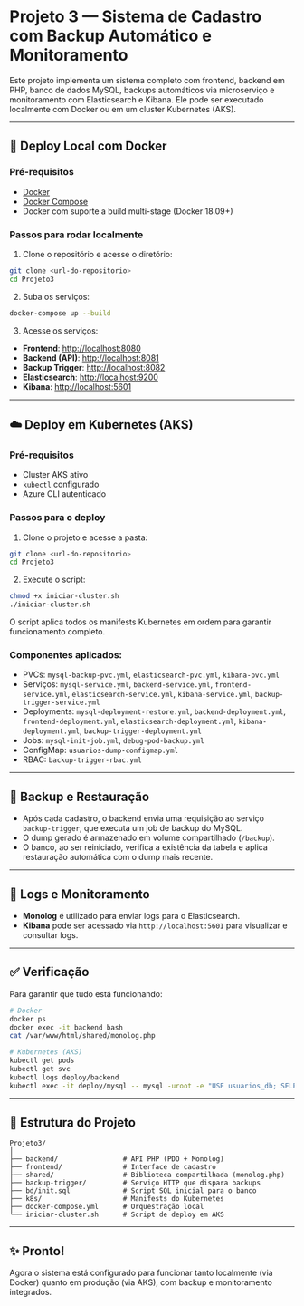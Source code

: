 
# Projeto 3 — Sistema de Cadastro com Backup Automático e Monitoramento

Este projeto implementa um sistema completo com frontend, backend em PHP, banco de dados MySQL, backups automáticos via microserviço e monitoramento com Elasticsearch e Kibana. Ele pode ser executado localmente com Docker ou em um cluster Kubernetes (AKS).

---

## 🐳 Deploy Local com Docker

### Pré-requisitos

- [Docker](https://www.docker.com/)
- [Docker Compose](https://docs.docker.com/compose/)
- Docker com suporte a build multi-stage (Docker 18.09+)

### Passos para rodar localmente

1. Clone o repositório e acesse o diretório:

```bash
git clone <url-do-repositorio>
cd Projeto3
```

2. Suba os serviços:

```bash
docker-compose up --build
```

3. Acesse os serviços:

- **Frontend**: [http://localhost:8080](http://localhost:8080)
- **Backend (API)**: [http://localhost:8081](http://localhost:8081)
- **Backup Trigger**: [http://localhost:8082](http://localhost:8082)
- **Elasticsearch**: [http://localhost:9200](http://localhost:9200)
- **Kibana**: [http://localhost:5601](http://localhost:5601)

---

## ☁️ Deploy em Kubernetes (AKS)

### Pré-requisitos

- Cluster AKS ativo
- `kubectl` configurado
- Azure CLI autenticado

### Passos para o deploy

1. Clone o projeto e acesse a pasta:

```bash
git clone <url-do-repositorio>
cd Projeto3
```

2. Execute o script:

```bash
chmod +x iniciar-cluster.sh
./iniciar-cluster.sh
```

O script aplica todos os manifests Kubernetes em ordem para garantir funcionamento completo.

### Componentes aplicados:

- PVCs: `mysql-backup-pvc.yml`, `elasticsearch-pvc.yml`, `kibana-pvc.yml`
- Serviços: `mysql-service.yml`, `backend-service.yml`, `frontend-service.yml`, `elasticsearch-service.yml`, `kibana-service.yml`, `backup-trigger-service.yml`
- Deployments: `mysql-deployment-restore.yml`, `backend-deployment.yml`, `frontend-deployment.yml`, `elasticsearch-deployment.yml`, `kibana-deployment.yml`, `backup-trigger-deployment.yml`
- Jobs: `mysql-init-job.yml`, `debug-pod-backup.yml`
- ConfigMap: `usuarios-dump-configmap.yml`
- RBAC: `backup-trigger-rbac.yml`

---

## 💾 Backup e Restauração

- Após cada cadastro, o backend envia uma requisição ao serviço `backup-trigger`, que executa um job de backup do MySQL.
- O dump gerado é armazenado em volume compartilhado (`/backup`).
- O banco, ao ser reiniciado, verifica a existência da tabela e aplica restauração automática com o dump mais recente.

---

## 🔎 Logs e Monitoramento

- **Monolog** é utilizado para enviar logs para o Elasticsearch.
- **Kibana** pode ser acessado via `http://localhost:5601` para visualizar e consultar logs.

---

## ✅ Verificação

Para garantir que tudo está funcionando:

```bash
# Docker
docker ps
docker exec -it backend bash
cat /var/www/html/shared/monolog.php

# Kubernetes (AKS)
kubectl get pods
kubectl get svc
kubectl logs deploy/backend
kubectl exec -it deploy/mysql -- mysql -uroot -e "USE usuarios_db; SELECT * FROM usuarios;"
```

---

## 📂 Estrutura do Projeto

```
Projeto3/
│
├── backend/                # API PHP (PDO + Monolog)
├── frontend/               # Interface de cadastro
├── shared/                 # Biblioteca compartilhada (monolog.php)
├── backup-trigger/         # Serviço HTTP que dispara backups
├── bd/init.sql             # Script SQL inicial para o banco
├── k8s/                    # Manifests do Kubernetes
├── docker-compose.yml      # Orquestração local
└── iniciar-cluster.sh      # Script de deploy em AKS
```

---

## ✨ Pronto!

Agora o sistema está configurado para funcionar tanto localmente (via Docker) quanto em produção (via AKS), com backup e monitoramento integrados.
